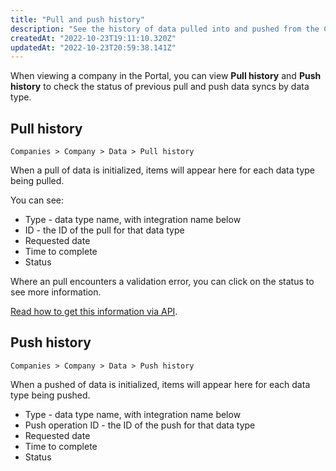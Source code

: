 ```yaml
---
title: "Pull and push history"
description: "See the history of data pulled into and pushed from the Codat system"
createdAt: "2022-10-23T19:11:10.320Z"
updatedAt: "2022-10-23T20:59:38.141Z"
---
```


When viewing a company in the Portal, you can view **Pull history** and **Push history** to check the status of previous pull and push data syncs by data type.

## Pull history

`Companies > Company > Data > Pull history`

When a pull of data is initialized, items will appear here for each data type being pulled.

You can see:

- Type - data type name, with integration name below
- ID - the ID of the pull for that data type
- Requested date
- Time to complete
- Status

Where an pull encounters a validation error, you can click on the status to see more information.

[Read how to get this information via API](/codat-api#/operations/get-companies-companyId).

## Push history

`Companies > Company > Data > Push history`

When a pushed of data is initialized, items will appear here for each data type being pushed.

- Type - data type name, with integration name below
- Push operation ID - the ID of the push for that data type
- Requested date
- Time to complete
- Status
